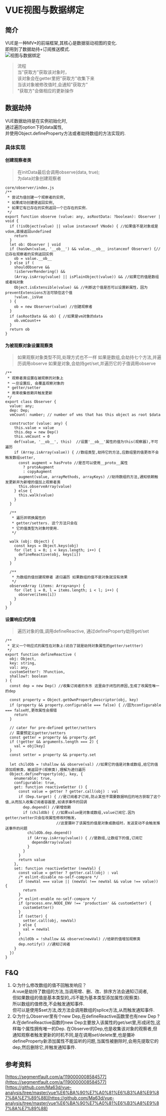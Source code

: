 # VUE视图与数据绑定
## 简介
VUE是一种MV*的前端框架,其核心是数据驱动视图的变化.  
即用到了数据劫持+订阅推送模式.   
![视图与数据绑定](./images/mv*_procedure.png)
> 流程   
> 当"获取方"获取该对象时，   
> 该对象会在getter里把"获取方"收集下来   
> 当该对象被修改值时,会通知"获取方"   
> "获取方"会做相应的更新操作

## 数据劫持
VUE数据劫持是在实例初始化时,   
通过遍历option下的data属性,   
并使用Object.defineProperty方法或者劫持数组的方法实现的.

### 具体实现
#### 创建观察者类
> 在initData最后会调用observe(data, true);   
> 为data对象创建观察者

```
core/observer/index.js
/**
 * 尝试为值创建一个观察者的实例,
 * 如果成功创建便返回实例,
 * 如果它有已存在的实例返回一个已存在的实例.
 */
export function observe (value: any, asRootData: ?boolean): Observer | void {
  if (!isObject(value) || value instanceof VNode) { //如果值不是对象或是vdom,直接返回undefined
    return
  }
  let ob: Observer | void
  if (hasOwn(value, '__ob__') && value.__ob__ instanceof Observer) {//已存在观察者的实例返回实例
    ob = value.__ob__ 
  } else if (
    shouldObserve &&
    !isServerRendering() &&
    (Array.isArray(value) || isPlainObject(value)) && //如果它的值是数组或者纯对象
    Object.isExtensible(value) && //判断这个值是否可以设置新属性，因为preventExtensions方法可锁住这个值
    !value._isVue
  ) {
    ob = new Observer(value) //创建观察者
  }
  if (asRootData && ob) { //如果是vm对象的data
    ob.vmCount++
  }
  return ob
}
```

#### 为被观察对象设置观察类
> 如果观察对象类型不同,处理方式也不一样
> 如果是数组,会劫持七个方法,并遍历调用observe
> 如果是对象,会劫持get/set,并遍历它的子值调用observe

```
/**
 * 观察者类设置在被观察的对象上
 * 一旦设置后, 会覆盖观察对象的
 * getter/setter 
 * 用来收集依赖并触发更新
 */
export class Observer {
  value: any;
  dep: Dep;
  vmCount: number; // number of vms that has this object as root $data

  constructor (value: any) {
    this.value = value
    this.dep = new Dep()
    this.vmCount = 0
    def(value, '__ob__', this)  //设置'__ob__'属性的值为this(观察器),不可遍历
    if (Array.isArray(value)) { //数组类型,劫持它的方法,应数组里的值更改不会触发数组setter,
      const augment = hasProto //是否可以使用__proto__属性
        ? protoAugment
        : copyAugment
      augment(value, arrayMethods, arrayKeys) //劫持数组的方法,通知依赖触发更新并为新增的值加上观察者类
      this.observeArray(value)
    } else {
      this.walk(value)
    }
  }

  /**
   * 遍历并转换属性的
   * getter/setters. 这个方法只会在
   * 它的值类型为对象时使用.
   */ 

  walk (obj: Object) {
    const keys = Object.keys(obj)
    for (let i = 0; i < keys.length; i++) {
      defineReactive(obj, keys[i])
    }
  }

  /**
   * 为数组的值创建观察者 递归遍历 如果数组的值不是对象就没有效果 
   */
  observeArray (items: Array<any>) {
    for (let i = 0, l = items.length; i < l; i++) {
      observe(items[i])
    }
  }
}
```

#### 设置响应式的值
> 遍历对象的值,调用defineReactive,
> 通过defineProperty劫持get/set

```
/**
 * 定义一个响应式的属性在对象上(说白了就是劫持对象属性的getter/settter)
 */
export function defineReactive (
  obj: Object,
  key: string,
  val: any,
  customSetter?: ?Function,
  shallow?: boolean
) {
  const dep = new Dep() //收集订阅者的东东 这里由于闭包的原因,生成了改属性唯一的dep

  const property = Object.getOwnPropertyDescriptor(obj, key)
  if (property && property.configurable === false) { //因为configurable === false时,更改属性会报错
    return
  }

  // cater for pre-defined getter/setters
  // 需要预定义getter/setters
  const getter = property && property.get
  if (!getter && arguments.length === 2) { 
    val = obj[key]
  }
  const setter = property && property.set

  let childOb = !shallow && observe(val) //如果它的值是对象或数组,给它的值添加观察类，被返回子(观察类),理解为递归遍历
  Object.defineProperty(obj, key, {
    enumerable: true,
    configurable: true,
    get: function reactiveGetter () {
      const value = getter ? getter.call(obj) : val
      if (Dep.target) { //是订阅者才订阅,防止某些不需要数据响应的地方获取了这个值,从而加入收集订阅者容器里,如请求事件的回调
        dep.depend() //新增依赖
        if (childOb) { //如果value是对象或数组,value订阅它.因为getter/setter只会在改属性修改时触发，
                       //这里彌补了该属性的值是对象或数组时，发送变动不会触发推送事件的问题
          childOb.dep.depend()
          if (Array.isArray(value)) { //是数组,让数组下的值,订阅它
            dependArray(value)
          }
        }
      }
      return value
    },
    set: function reactiveSetter (newVal) {
      const value = getter ? getter.call(obj) : val
      /* eslint-disable no-self-compare */
      if (newVal === value || (newVal !== newVal && value !== value)) {
        return
      }
      /* eslint-enable no-self-compare */
      if (process.env.NODE_ENV !== 'production' && customSetter) {
        customSetter()
      }
      if (setter) {
        setter.call(obj, newVal)
      } else {
        val = newVal
      }
      childOb = !shallow && observe(newVal) //给新的值增加观察类
      dep.notify() //通知订阅者
    }
  })
}
```

## F&Q

1. Q:为什么修改数组的值不回触发响应？   
   A:vue是劫持了数组的方法,当调用增、删、改、排序方法会通知订阅者,   
    但如果数组的值是基本类型的,JS不能为基本类型添加属性(观察类).   
    所以数组的值修改,不会触发通知事件.   
    但可以是使用$set方法,改方法会调用数组的splice方法,从而触发通知事件.
2. Q:为什么Observer里有个new Dep,在defineReactive函数里也有new Dep ?   
   A:在defineReactive函数的new Dep主要放入该属性的get/set里,形成闭包,这样每个属性拥有唯一的Dep. 在Observer的Dep,也是收集该对象的观察者,但通知观察者触发更新的时机不同,是在调用$set/$delete里,也是彌补defineProperty新添加属性不能监听的问题,当属性被删除时,会用先提取它的dep,然后删除它,并触发通知事件.

## 参考资料
[https://segmentfault.com/a/1190000008584577](https://segmentfault.com/a/1190000008584577)   
[https://github.com/Ma63d/vue-analysis/tree/master/vue%E6%BA%90%E7%A0%81%E6%B3%A8%E9%87%8A%E7%89%88](https://github.com/Ma63d/vue-analysis/tree/master/vue%E6%BA%90%E7%A0%81%E6%B3%A8%E9%87%8A%E7%89%88)